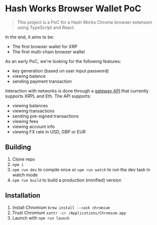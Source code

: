 # Hash Works Browser Wallet PoC

> This project is a PoC for a Hash Works Chrome browser extension using TypeScript and React.

In the end, it aims to be:
- The first browser wallet for XRP
- The first multi-chain browser wallet

As an early PoC, we're looking for the following features:
- key generation (based on user input password)
- viewing balance
- sending payment transaction

Interaction with networks is done through a [gateway API](https://hash-works.readme.io/reference/getaccounttransactions) that currently supports XRPL and Eth. The API supports:
- viewing balances
- viewing transactions
- sending pre-signed transactions
- viewing fees
- viewing account info
- viewing FX rate in USD, GBP or EUR

## Building

1.  Clone repo
2.  `npm i`
3.  `npm run dev` to compile once or `npm run watch` to run the dev task in watch mode
4.  `npm run build` to build a production (minified) version

## Installation

1. Install Chromium `brew install --cask chromium`
2. Trust Chromium `xattr -cr /Applications/Chromium.app`
3. Launch with `npm run launch`